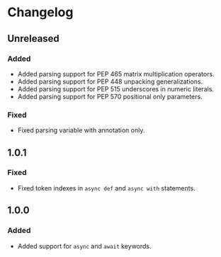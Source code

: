 # Changelog

## Unreleased

### Added
- Added parsing support for PEP 465 matrix multiplication operators.
- Added parsing support for PEP 448 unpacking generalizations.
- Added parsing support for PEP 515 underscores in numeric literals.
- Added parsing support for PEP 570 positional only parameters.

### Fixed
- Fixed parsing variable with annotation only.

## 1.0.1

### Fixed
- Fixed token indexes in `async def` and `async with` statements.

## 1.0.0

### Added
- Added support for `async` and `await` keywords.
